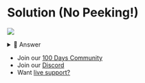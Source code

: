# Solution (No Peeking!)
![](https://www.youtube.com/watch?v=fUBBuZdvagY)

<details> <summary> 👀 Answer </summary>

Check out my solution in [this repl](https://replit.com/@replit/Day-91-Solution).

</details>

- Join our [100 Days Community](https://replit.com/100-days-help)
- Join our [Discord](https://replit.com/discord)
- Want [live support?](https://replit.com/replit-101)